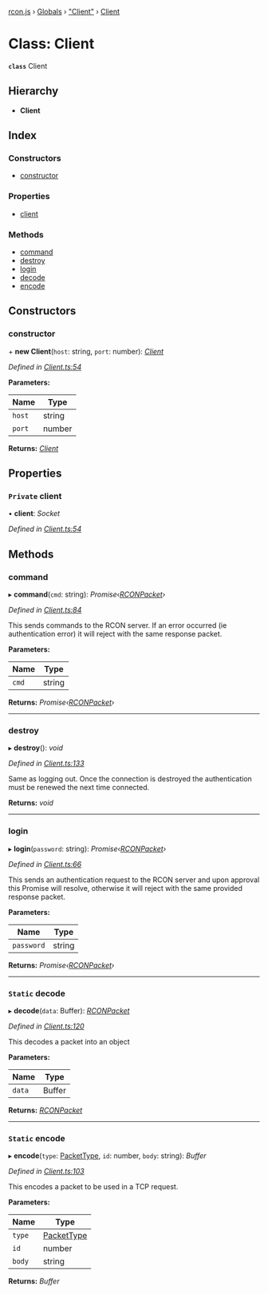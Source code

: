 [rcon.js](../README.md) › [Globals](../globals.md) › ["Client"](../modules/_client_.md) › [Client](_client_.client.md)

# Class: Client

**`class`** Client

## Hierarchy

* **Client**

## Index

### Constructors

* [constructor](_client_.client.md#constructor)

### Properties

* [client](_client_.client.md#private-client)

### Methods

* [command](_client_.client.md#command)
* [destroy](_client_.client.md#destroy)
* [login](_client_.client.md#login)
* [decode](_client_.client.md#static-decode)
* [encode](_client_.client.md#static-encode)

## Constructors

###  constructor

\+ **new Client**(`host`: string, `port`: number): *[Client](_client_.client.md)*

*Defined in [Client.ts:54](https://github.com/dylhack/rcon.js/blob/6724b3b/src/Client.ts#L54)*

**Parameters:**

Name | Type |
------ | ------ |
`host` | string |
`port` | number |

**Returns:** *[Client](_client_.client.md)*

## Properties

### `Private` client

• **client**: *Socket*

*Defined in [Client.ts:54](https://github.com/dylhack/rcon.js/blob/6724b3b/src/Client.ts#L54)*

## Methods

###  command

▸ **command**(`cmd`: string): *Promise‹[RCONPacket](../modules/_client_.md#rconpacket)›*

*Defined in [Client.ts:84](https://github.com/dylhack/rcon.js/blob/6724b3b/src/Client.ts#L84)*

This sends commands to the RCON server. If an error occurred (ie authentication error) it
will reject with the same response packet.

**Parameters:**

Name | Type |
------ | ------ |
`cmd` | string |

**Returns:** *Promise‹[RCONPacket](../modules/_client_.md#rconpacket)›*

___

###  destroy

▸ **destroy**(): *void*

*Defined in [Client.ts:133](https://github.com/dylhack/rcon.js/blob/6724b3b/src/Client.ts#L133)*

Same as logging out. Once the connection is destroyed the authentication must be renewed
the next time connected.

**Returns:** *void*

___

###  login

▸ **login**(`password`: string): *Promise‹[RCONPacket](../modules/_client_.md#rconpacket)›*

*Defined in [Client.ts:66](https://github.com/dylhack/rcon.js/blob/6724b3b/src/Client.ts#L66)*

This sends an authentication request to the RCON server and upon approval this Promise
will resolve, otherwise it will reject with the same provided response packet.

**Parameters:**

Name | Type |
------ | ------ |
`password` | string |

**Returns:** *Promise‹[RCONPacket](../modules/_client_.md#rconpacket)›*

___

### `Static` decode

▸ **decode**(`data`: Buffer): *[RCONPacket](../modules/_client_.md#rconpacket)*

*Defined in [Client.ts:120](https://github.com/dylhack/rcon.js/blob/6724b3b/src/Client.ts#L120)*

This decodes a packet into an object

**Parameters:**

Name | Type |
------ | ------ |
`data` | Buffer |

**Returns:** *[RCONPacket](../modules/_client_.md#rconpacket)*

___

### `Static` encode

▸ **encode**(`type`: [PacketType](../enums/_client_.packettype.md), `id`: number, `body`: string): *Buffer*

*Defined in [Client.ts:103](https://github.com/dylhack/rcon.js/blob/6724b3b/src/Client.ts#L103)*

This encodes a packet to be used in a TCP request.

**Parameters:**

Name | Type |
------ | ------ |
`type` | [PacketType](../enums/_client_.packettype.md) |
`id` | number |
`body` | string |

**Returns:** *Buffer*
